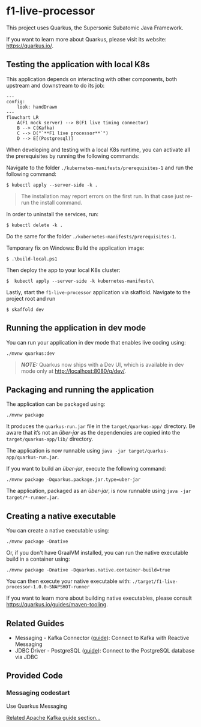 # f1-live-processor

This project uses Quarkus, the Supersonic Subatomic Java Framework.

If you want to learn more about Quarkus, please visit its website: <https://quarkus.io/>.

## Testing the application with local K8s
This application depends on interacting with other components, both upstream and downstream to do its job:

```mermaid
---
config:
    look: handDrawn
---
flowchart LR
    A(F1 mock server) --> B(F1 live timing connector)
    B --> C(Kafka)
    C --> D("`**F1 live processor**`")
    D --> E[(Postgresql)]
```
When developing and testing with a local K8s runtime, you can activate all the prerequisites by running the following commands:

Navigate to the folder `./kubernetes-manifests/prerequisites-1` and run the following command:
```console
$ kubectl apply --server-side -k .
```
> The installation may report errors on the first run. In that case just re-run the install command.

In order to uninstall the services, run:
```console
$ kubectl delete -k .
```
Do the same for the folder `./kubernetes-manifests/prerequisites-1`.

Temporary fix on Windows: 
Build the application image:
```console
$ .\build-local.ps1
```
Then deploy the app to your local K8s cluster:
```console
$  kubectl apply --server-side -k kubernetes-manifests\
```

Lastly, start the `f1-live-processor` application via skaffold. Navigate to the project root and run
```console
$ skaffold dev
```

## Running the application in dev mode

You can run your application in dev mode that enables live coding using:

```shell script
./mvnw quarkus:dev
```

> **_NOTE:_**  Quarkus now ships with a Dev UI, which is available in dev mode only at <http://localhost:8080/q/dev/>.

## Packaging and running the application

The application can be packaged using:

```shell script
./mvnw package
```

It produces the `quarkus-run.jar` file in the `target/quarkus-app/` directory.
Be aware that it’s not an _über-jar_ as the dependencies are copied into the `target/quarkus-app/lib/` directory.

The application is now runnable using `java -jar target/quarkus-app/quarkus-run.jar`.

If you want to build an _über-jar_, execute the following command:

```shell script
./mvnw package -Dquarkus.package.jar.type=uber-jar
```

The application, packaged as an _über-jar_, is now runnable using `java -jar target/*-runner.jar`.

## Creating a native executable

You can create a native executable using:

```shell script
./mvnw package -Dnative
```

Or, if you don't have GraalVM installed, you can run the native executable build in a container using:

```shell script
./mvnw package -Dnative -Dquarkus.native.container-build=true
```

You can then execute your native executable with: `./target/f1-live-processor-1.0.0-SNAPSHOT-runner`

If you want to learn more about building native executables, please consult <https://quarkus.io/guides/maven-tooling>.

## Related Guides

- Messaging - Kafka Connector ([guide](https://quarkus.io/guides/kafka-getting-started)): Connect to Kafka with Reactive Messaging
- JDBC Driver - PostgreSQL ([guide](https://quarkus.io/guides/datasource)): Connect to the PostgreSQL database via JDBC

## Provided Code

### Messaging codestart

Use Quarkus Messaging

[Related Apache Kafka guide section...](https://quarkus.io/guides/kafka-reactive-getting-started)

